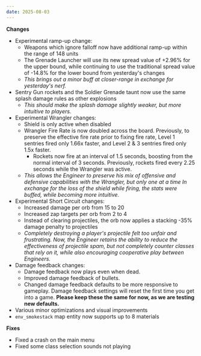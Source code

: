 ```yaml
---
date: 2025-08-03
---
```


**Changes**

* Experimental ramp-up change:
  * Weapons which ignore falloff now have additional ramp-up within the range of 148 units
  * The Grenade Launcher will use its new spread value of +2.96% for the upper bound, while continuing to use the traditional spread value of -14.8% for the lower bound from yesterday's changes
  * _This brings out a minor buff at closer-range in exchange for yesterday's nerf._
* Sentry Gun rockets and the Soldier Grenade taunt now use the same splash damage rules as other explosions
  * _This should make the splash damage slightly weaker, but more intuitive to players._
* Experimental Wrangler changes:
  * Shield is only active when disabled
  * Wrangler Fire Rate is now doubled across the board. Previously, to preserve the effective fire rate prior to fixing fire rate, Level 1 sentries fired only 1.66x faster, and Level 2 & 3 sentries fired only 1.5x faster.
    * Rockets now fire at an interval of 1.5 seconds, boosting from the normal interval of 3 seconds. Previously, rockets fired every 2.25 seconds while the Wrangler was active.
  * _This allows the Engineer to preserve his mix of offensive and defensive capabilities with the Wrangler, but only one at a time In exchange for the loss of the shield while firing, the stats were buffed, while becoming more intuitive._
* Experimental Short Circuit changes:
  * Increased damage per orb from 15 to 20
  * Increased zap targets per orb from 2 to 4
  * Instead of clearing projectiles, the orb now applies a stacking -35% damage penalty to projectiles
  * _Completely destroying a player's projectile felt too unfair and frustrating. Now, the Engineer retains the ability to reduce the effectiveness of projectile spam, but not completely counter classes that rely on it, while also encouraging cooperative play between Engineers._
* Damage feedback changes:
  * Damage feedback now plays even when dead.
  * Improved damage feedback of bullets.
  * Changed damage feedback defaults to be more responsive to gameplay. Damage feedback settings will reset the first time you get into a game. **Please keep these the same for now, as we are testing new defaults.**
* Various minor optimizations and visual improvements
* `env_smokestack` map entity now supports up to 8 materials

**Fixes**

* Fixed a crash on the main menu
* Fixed some class selection sounds not playing
